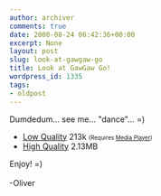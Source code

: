 ```yaml
---
author: archiver
comments: true
date: 2000-08-24 06:42:36+00:00
excerpt: None
layout: post
slug: look-at-gawgaw-go
title: Look at GawGaw Go!
wordpress_id: 1335
tags:
- oldpost
---
```


Dumdedum... see me... "dance"... =)<ul><li><a href="http://www.oliverweb.com/stuff/gawgawgolow.zip">Low Quality</a> 213k <font size=1>(Requires <a href="http://www.microsoft.com/windows/mediaplayer/en/default.asp" target="_blank">Media Player</a>)</font><li><a href="http://www.oliverweb.com/stuff/gawgawgohigh.zip">High Quality</a> 2.13MB</ul>Enjoy! =)<br /><br />-Oliver